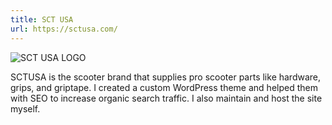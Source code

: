```yaml
---
title: SCT USA
url: https://sctusa.com/
---
```

![SCT USA LOGO](/images/work/sct-usa-logo-square.png)


SCTUSA is the scooter brand that supplies pro scooter parts like hardware, grips, and griptape.
I created a custom WordPress theme and helped them with SEO to increase organic search traffic.
I also maintain and host the site myself.

